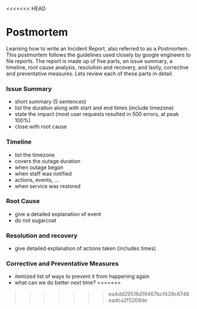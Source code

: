 <<<<<<< HEAD
# Postmortem

Learning how to write an Incident Report, also referred to as a Postmortem. This postmortem follows the guidelines used closely by google engineers to file reports. The report is made up of five parts, an issue summary, a timeline, root cause analysis, resolution and recovery, and lastly, corrective and preventative measures. Lets review each of these parts in detail.

### Issue Summary

- short summary (5 sentences)
- list the duration along with start and end times (include timezone)
- state the impact (most user requests resulted in 500 errors, at peak 100%)
- close with root cause

### Timeline

- list the timezone
- covers the outage duration
- when outage began
- when staff was notified
- actions, events, …
- when service was restored

### Root Cause

- give a detailed explanation of event
- do not sugarcoat

### Resolution and recovery

- give detailed explanation of actions taken (includes times)

### Corrective and Preventative Measures

- itemized list of ways to prevent it from happening again
- what can we do better next time?
=======

>>>>>>> ea4dd29516d19467bcf439c6748eadca2f5268de
